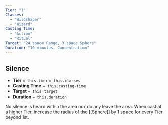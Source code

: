 ```yaml
---
Tier: "1"
Classes:
  - "Wildshaper"
  - "Wizard"
Casting Time:
  - "Action"
  - "Ritual"
Target: "24 space Range, 3 space Sphere"
Duration: "10 minutes, Concentration"
---
```

## Silence
- **Tier** `= this.tier` `= this.classes`
- **Casting Time** `= this.casting-time`
- **Target** `= this.target`
- **Duration** `= this.duration`

No silence is heard within the area nor do any leave the area. When cast at a higher Tier, increase the radius of the [[Sphere]] by 1 space for every Tier beyond 1st.